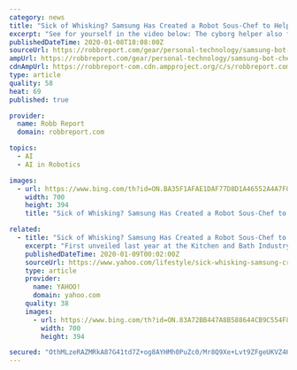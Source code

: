 ```yaml
---
category: news
title: "Sick of Whisking? Samsung Has Created a Robot Sous-Chef to Help You Cook"
excerpt: "See for yourself in the video below: The cyborg helper also features advanced internal and external sensors that work alongside artificial intelligence-based planning algorithms. The idea is that Bot Chef will help you cook up a storm, but won’t get in the way (too many cooks in the kitchen and all that). Moreover, it’s advanced ..."
publishedDateTime: 2020-01-08T18:08:00Z
sourceUrl: https://robbreport.com/gear/personal-technology/samsung-bot-chef-2891606/
ampUrl: https://robbreport.com/gear/personal-technology/samsung-bot-chef-2891606/amp/
cdnAmpUrl: https://robbreport-com.cdn.ampproject.org/c/s/robbreport.com/gear/personal-technology/samsung-bot-chef-2891606/amp/
type: article
quality: 58
heat: 69
published: true

provider:
  name: Robb Report
  domain: robbreport.com

topics:
  - AI
  - AI in Robotics

images:
  - url: https://www.bing.com/th?id=ON.BA35F1AFAE1DAF77D8D1A46552A4A7F0
    width: 700
    height: 394
    title: "Sick of Whisking? Samsung Has Created a Robot Sous-Chef to Help You Cook"

related:
  - title: "Sick of Whisking? Samsung Has Created a Robot Sous-Chef to Help You Cook"
    excerpt: "First unveiled last year at the Kitchen and Bath Industry Show, the AI-powered cobot (collaborative robot) known as Bot Chef was back in the kitchen for ... The cyborg helper also features advanced internal and external sensors that work alongside artificial intelligence-based planning algorithms. The idea is that Bot Chef will help you cook ..."
    publishedDateTime: 2020-01-09T00:02:00Z
    sourceUrl: https://www.yahoo.com/lifestyle/sick-whisking-samsung-created-robot-180001785.html
    type: article
    provider:
      name: YAHOO!
      domain: yahoo.com
    quality: 38
    images:
      - url: https://www.bing.com/th?id=ON.83A72BB447A8B588644CB9C554F83BF8
        width: 700
        height: 394

secured: "OthMLzeRAZMRkA87G41td7Z+og8AYHMh0PuZc0/Mr8Q9Xe+Lvt9ZFgeUKVZ4HrUyFS0kDqpEmKvfBtWYXs8cX6VCufYvV0goJ4w57xJCLCstwd3COJ9+GAIdPo0D996GibB7BUwtK5RKA10tn0XygnvS3g5PbXEBn/2ndX4gA/JjbZCOtQt9BAXkIsim3ueZsEEDZBrEsJdetftCULy9s3tglFqwaZo6Q7zJJb+BOK/nL6xOuM2XVFCI8bluh7TPKeme1AbnArO6i+u6j4mYrQ==;bCMroHflzNit2K0Vfa32Gw=="
---
```



